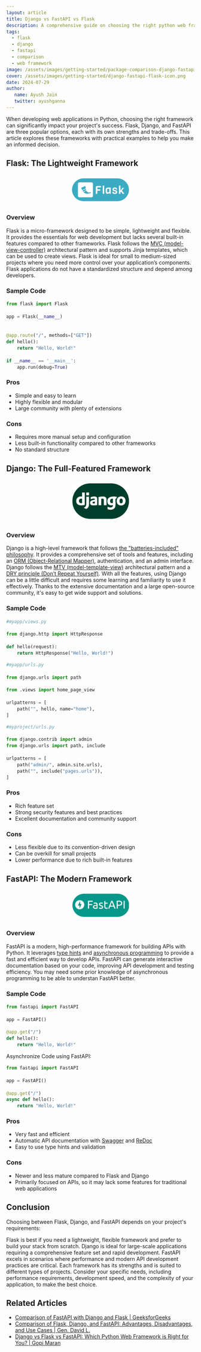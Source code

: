 ```yaml
---
layout: article
title: Django vs FastAPI vs Flask
description: A comprehensive guide on choosing the right python web framework
tags: 
  - flask
  - django
  - fastapi
  - comparison 
  - web framework
image: /assets/images/getting-started/package-comparison-django-fastapi-flask.png
cover: /assets/images/getting-started/django-fastapi-flask-icon.png
date: 2024-07-29
author: 
   name: Ayush Jain
   twitter: ayushganna
---
```


When developing web applications in Python, choosing the right framework can significantly impact your project's success. Flask, Django, and FastAPI are three popular options, each with its own strengths and trade-offs. This article explores these frameworks with practical examples to help you make an informed decision.

## Flask: The Lightweight Framework
<div style="display: flex; justify-content: center;">
    <img src="../../../assets/images/getting-started/django-fastapi-flask/flask.png" alt="Flask logo" style="width: 30%; margin: 10px">
</div>

### Overview
Flask is a micro-framework designed to be simple, lightweight and flexible. It provides the essentials for web development but lacks several built-in features compared to other frameworks. Flask follows the [MVC (model-view-controller)](https://www.geeksforgeeks.org/mvc-framework-introduction/) architectural pattern and supports Jinja templates, which can be used to create views. Flask is ideal for small to medium-sized projects where you need more control over your application’s components. Flask applications do not have a standardized structure and depend among developers.

### Sample Code

```python
from flask import Flask
 
app = Flask(__name__)
 
 
@app.route("/", methods=["GET"])
def hello():
    return "Hello, World!"

if __name__ == '__main__':
    app.run(debug=True)
```

### Pros

- Simple and easy to learn
- Highly flexible and modular
- Large community with plenty of extensions

### Cons

- Requires more manual setup and configuration
- Less built-in functionality compared to other frameworks
- No standard structure

## Django: The Full-Featured Framework
<div style="display: flex; justify-content: center;">
    <img src="../../../assets/images/getting-started/django-fastapi-flask/django.png" alt="django logo" style="width: 30%; margin: 10px">
</div>

### Overview
Django is a high-level framework that follows [the "batteries-included" philosophy](https://en.wikipedia.org/wiki/Batteries_Included#:~:text=Motto%20of%20the%20Python%20programming%20language%2C%20meaning%20it%20comes%20with%20a%20large%20library%20of%20useful%20modules). It provides a comprehensive set of tools and features, including an [ORM (Object-Relational Mapper)](https://www.freecodecamp.org/news/what-is-an-orm-the-meaning-of-object-relational-mapping-database-tools/), authentication, and an admin interface. Django follows the [MTV (model-template-view)](https://towardsdatascience.com/working-structure-of-django-mtv-architecture-a741c8c64082) architectural pattern and a [DRY principle (Don’t Repeat Yourself)](https://www.linkedin.com/pulse/what-dry-django-anurodh-kumar/). With all the features, using Django can be a little difficult and requires some learning and familiarity to use it effectively. Thanks to the extensive documentation and a large open-source community, it's easy to get wide support and solutions. 

### Sample Code

```python
#myapp/views.py

from django.http import HttpResponse
 
def hello(request):
    return HttpResponse("Hello, World!")
```

```python
#myapp/urls.py

from django.urls import path
 
from .views import home_page_view
 
urlpatterns = [
    path("", hello, name="home"),
]
```

```python
#myproject/urls.py

from django.contrib import admin
from django.urls import path, include
 
urlpatterns = [
    path("admin/", admin.site.urls),
    path("", include("pages.urls")),
]
```

### Pros

- Rich feature set 
- Strong security features and best practices
- Excellent documentation and community support

### Cons

- Less flexible due to its convention-driven design
- Can be overkill for small projects
- Lower performance due to rich built-in features


## FastAPI: The Modern Framework
<div style="display: flex; justify-content: center;">
    <img src="../../../assets/images/getting-started/django-fastapi-flask/fastapi.png" alt="FastAPI logo" style="width: 30%; margin: 10px">
</div>

### Overview
FastAPI is a modern, high-performance framework for building APIs with Python. It leverages [type hints](https://realpython.com/lessons/type-hinting/) and [asynchronous programming](https://learn.piptrends.com/getting-started/package-articles/asyncio/) to provide a fast and efficient way to develop APIs. FastAPI can generate interactive documentation based on your code, improving API development and testing efficiency. You may need some prior knowledge of asynchronous programming to be able to understan FastAPI better.

### Sample Code

```python
from fastapi import FastAPI
 
app = FastAPI()
 
@app.get("/")
def hello():
    return "Hello, World!"
```

Asynchronize Code using FastAPI:

```python
from fastapi import FastAPI
 
app = FastAPI()

@app.get("/")
async def hello():
    return "Hello, World!"
```

### Pros

- Very fast and efficient
- Automatic API documentation with [Swagger](https://swagger.io/blog/api-development/automatically-generating-swagger-specifications-wi/) and [ReDoc](https://redocly.com/docs/redoc)
- Easy to use type hints and validation

### Cons

- Newer and less mature compared to Flask and Django
- Primarily focused on APIs, so it may lack some features for traditional web applications

## Conclusion
Choosing between Flask, Django, and FastAPI depends on your project's requirements:

Flask is best if you need a lightweight, flexible framework and prefer to build your stack from scratch.
Django is ideal for large-scale applications requiring a comprehensive feature set and rapid development.
FastAPI excels in scenarios where performance and modern API development practices are critical.
Each framework has its strengths and is suited to different types of projects. Consider your specific needs, including performance requirements, development speed, and the complexity of your application, to make the best choice.

## Related Articles 
- [Comparison of FastAPI with Django and Flask | GeeksforGeeks ](https://www.geeksforgeeks.org/comparison-of-fastapi-with-django-and-flask/)
- [Comparison of Flask, Django, and FastAPI: Advantages, Disadvantages, and Use Cases | Gen. David L.](https://medium.com/@tubelwj/comparison-of-flask-django-and-fastapi-advantages-disadvantages-and-use-cases-63e7c692382a)
- [Django vs Flask vs FastAPI: Which Python Web Framework is Right for You? | Gopi Maran](https://www.linkedin.com/pulse/django-vs-flask-fastapi-which-python-web-framework-right-gopi-maran/)